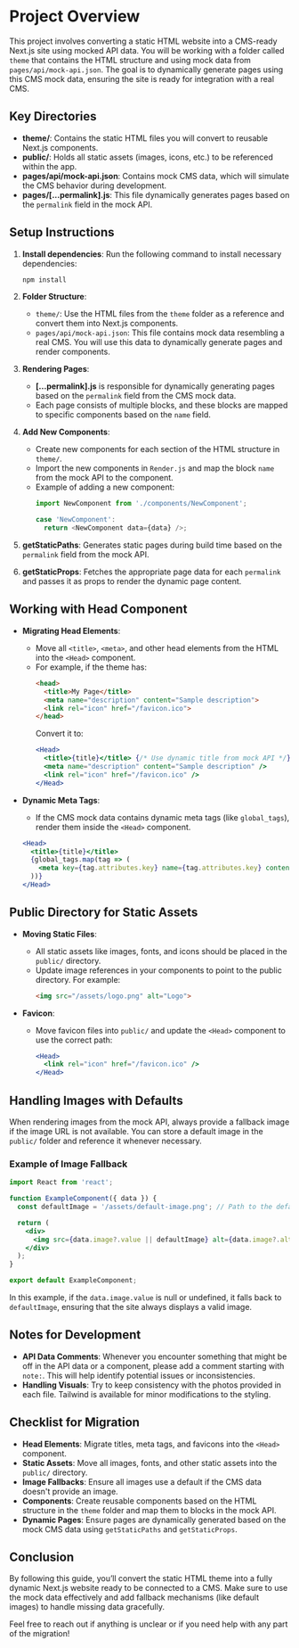 # Project Overview

This project involves converting a static HTML website into a CMS-ready Next.js site using mocked API data. You will be working with a folder called `theme` that contains the HTML structure and using mock data from `pages/api/mock-api.json`. The goal is to dynamically generate pages using this CMS mock data, ensuring the site is ready for integration with a real CMS.

## Key Directories

- **theme/**: Contains the static HTML files you will convert to reusable Next.js components.
- **public/**: Holds all static assets (images, icons, etc.) to be referenced within the app.
- **pages/api/mock-api.json**: Contains mock CMS data, which will simulate the CMS behavior during development.
- **pages/[...permalink].js**: This file dynamically generates pages based on the `permalink` field in the mock API.

## Setup Instructions

1. **Install dependencies**:
   Run the following command to install necessary dependencies:
   ```bash
   npm install
   ```

2. **Folder Structure**:
   - `theme/`: Use the HTML files from the `theme` folder as a reference and convert them into Next.js components.
   - `pages/api/mock-api.json`: This file contains mock data resembling a real CMS. You will use this data to dynamically generate pages and render components.

3. **Rendering Pages**:
   - **[...permalink].js** is responsible for dynamically generating pages based on the `permalink` field from the CMS mock data.
   - Each page consists of multiple blocks, and these blocks are mapped to specific components based on the `name` field.

4. **Add New Components**:
   - Create new components for each section of the HTML structure in `theme/`.
   - Import the new components in `Render.js` and map the block `name` from the mock API to the component.
   - Example of adding a new component:
     ```js
     import NewComponent from './components/NewComponent';

     case 'NewComponent':
       return <NewComponent data={data} />;
     ```

5. **getStaticPaths**:
   Generates static pages during build time based on the `permalink` field from the mock API.

6. **getStaticProps**:
   Fetches the appropriate page data for each `permalink` and passes it as props to render the dynamic page content.

## Working with Head Component

- **Migrating Head Elements**:
   - Move all `<title>`, `<meta>`, and other head elements from the HTML into the `<Head>` component.
   - For example, if the theme has:
     ```html
     <head>
       <title>My Page</title>
       <meta name="description" content="Sample description">
       <link rel="icon" href="/favicon.ico">
     </head>
     ```
     Convert it to:
     ```jsx
     <Head>
       <title>{title}</title> {/* Use dynamic title from mock API */}
       <meta name="description" content="Sample description" />
       <link rel="icon" href="/favicon.ico" />
     </Head>
     ```

- **Dynamic Meta Tags**:
   - If the CMS mock data contains dynamic meta tags (like `global_tags`), render them inside the `<Head>` component.
   ```jsx
   <Head>
     <title>{title}</title>
     {global_tags.map(tag => (
       <meta key={tag.attributes.key} name={tag.attributes.key} content={tag.attributes.content} />
     ))}
   </Head>
   ```

## Public Directory for Static Assets

- **Moving Static Files**:
   - All static assets like images, fonts, and icons should be placed in the `public/` directory.
   - Update image references in your components to point to the public directory. For example:
     ```html
     <img src="/assets/logo.png" alt="Logo">
     ```

- **Favicon**:
   - Move favicon files into `public/` and update the `<Head>` component to use the correct path:
     ```jsx
     <Head>
       <link rel="icon" href="/favicon.ico" />
     </Head>
     ```

## Handling Images with Defaults

When rendering images from the mock API, always provide a fallback image if the image URL is not available. You can store a default image in the `public/` folder and reference it whenever necessary.

### Example of Image Fallback

```jsx
import React from 'react';

function ExampleComponent({ data }) {
  const defaultImage = '/assets/default-image.png'; // Path to the default image in public/

  return (
    <div>
      <img src={data.image?.value || defaultImage} alt={data.image?.alt || 'Default Image'} />
    </div>
  );
}

export default ExampleComponent;
```

In this example, if the `data.image.value` is null or undefined, it falls back to `defaultImage`, ensuring that the site always displays a valid image.

## Notes for Development

- **API Data Comments**: Whenever you encounter something that might be off in the API data or a component, please add a comment starting with `note:`. This will help identify potential issues or inconsistencies.
- **Handling Visuals**: Try to keep consistency with the photos provided in each file. Tailwind is available for minor modifications to the styling.

## Checklist for Migration

- **Head Elements**: Migrate titles, meta tags, and favicons into the `<Head>` component.
- **Static Assets**: Move all images, fonts, and other static assets into the `public/` directory.
- **Image Fallbacks**: Ensure all images use a default if the CMS data doesn't provide an image.
- **Components**: Create reusable components based on the HTML structure in the `theme` folder and map them to blocks in the mock API.
- **Dynamic Pages**: Ensure pages are dynamically generated based on the mock CMS data using `getStaticPaths` and `getStaticProps`.

## Conclusion

By following this guide, you’ll convert the static HTML theme into a fully dynamic Next.js website ready to be connected to a CMS. Make sure to use the mock data effectively and add fallback mechanisms (like default images) to handle missing data gracefully.

Feel free to reach out if anything is unclear or if you need help with any part of the migration!